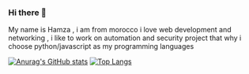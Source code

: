 ### Hi there 👋

My name is Hamza , i am from morocco i love web development and networking , i like to work on automation and security project that why i choose python/javascript as my programming languages

[![Anurag's GitHub stats](https://github-readme-stats.vercel.app/api?username=HamzaOPLEX)](https://github.com/HamzaOPLEX)
[![Top Langs](https://github-readme-stats.vercel.app/api/top-langs/?username=HamzaOPLEX&hide=jinja,shell)](https://github.com/HamzaOPLEX)
